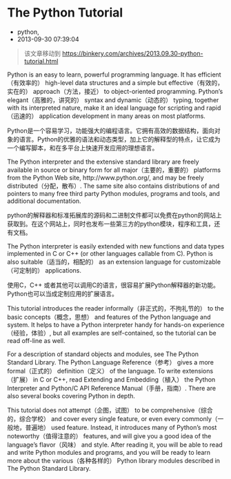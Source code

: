 # The Python Tutorial
- python,
- 2013-09-30 07:39:04

> 该文章移动到 <https://binkery.com/archives/2013.09.30-python-tutorial.html>

<p>Python is an easy to learn, powerful programming language. It has efficient（有效率的） high-level data structures and a simple but effective（有效的，实在的） approach（方法，接近） to object-oriented programming. Python’s elegant（高雅的，讲究的） syntax and dynamic（动态的） typing, together with its interpreted nature, make it an ideal language for scripting and rapid（迅速的） application development in many areas on most platforms.</p><p>Python是一个容易学习，功能强大的编程语言。它拥有高效的数据结构，面向对象的语言。Python的优雅的语法和动态类型，加上它的解释型的特点，让它成为一个编写脚本，和在多平台上快速开发应用的理想语言。</p>

<p>The Python interpreter and the extensive standard library are freely available in source or binary form for all major（主要的，重要的） platforms from the Python Web site, http://www.python.org/, and may be freely distributed（分配，散布）. The same site also contains distributions of and pointers to many free third party Python modules, programs and tools, and additional documentation.</p><p>python的解释器和标准拓展库的源码和二进制文件都可以免费在python的网站上获取到。在这个网站上，同时也发布一些第三方的python模块，程序和工具，还有文档。</p>

<p>The Python interpreter is easily extended with new functions and data types implemented in C or C++ (or other languages callable from C). Python is also suitable（适当的，相配的） as an extension language for customizable（可定制的） applications.</p><p>使用C，C++ 或者其他可以调用C的语言，很容易扩展Python解释器的新功能。Python也可以当成定制应用的扩展语言。</p>

<p>This tutorial introduces the reader informally（非正式的，不拘礼节的） to the basic concepts（概念，思想） and features of the Python language and system. It helps to have a Python interpreter handy for hands-on experience（经验，体验）, but all examples are self-contained, so the tutorial can be read off-line as well.</p>

<p>For a description of standard objects and modules, see The Python Standard Library. The Python Language Reference（参考） gives a more formal（正式的） definition（定义） of the language. To write extensions（扩展） in C or C++, read Extending and Embedding（植入） the Python Interpreter and Python/C API Reference Manual（手册，指南）. There are also several books covering Python in depth.</p>

<p>This tutorial does not attempt（企图，试图） to be comprehensive（综合的，综合学校） and cover every single feature, or even every commonly（一般地，普遍地） used feature. Instead, it introduces many of Python’s most noteworthy（值得注意的） features, and will give you a good idea of the language’s flavor（风味） and style. After reading it, you will be able to read and write Python modules and programs, and you will be ready to learn more about the various（各种各样的） Python library modules described in The Python Standard Library.</p>